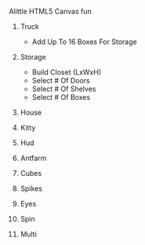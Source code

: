 Alittle HTML5 Canvas fun

1.  Truck 
    - Add Up To 16 Boxes For Storage
2.  Storage 
    - Build Closet (LxWxH)
    - Select # Of Doors 
    - Select # Of Shelves
    - Select # Of Boxes
3.  House
4.  Kitty
5.  Hud
6.  Antfarm

7.  Cubes
8.  Spikes
9.  Eyes
10. Spin
11. Multi
